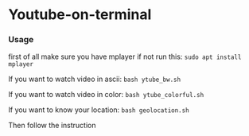 # Youtube-on-terminal

### Usage

first of all make sure you have mplayer if not run this: `sudo apt install mplayer`


If you want to watch video in ascii: `bash ytube_bw.sh`


If you want to watch video in color: `bash ytube_colorful.sh`


If you want to know your location: `bash geolocation.sh`


Then follow the instruction
